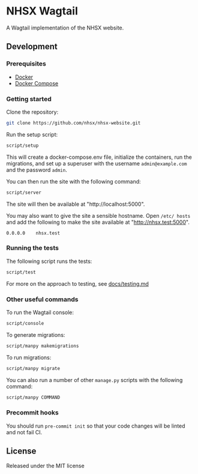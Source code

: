 # NHSX Wagtail

A Wagtail implementation of the NHSX website.

## Development

### Prerequisites

- [Docker](https://www.docker.com/get-started)
- [Docker Compose](https://docs.docker.com/compose/)

### Getting started

Clone the repository:

```bash
git clone https://github.com/nhsx/nhsx-website.git
```

Run the setup script:

```bash
script/setup
```

This will create a docker-compose.env file, initialize the
containers, run the migrations, and set up a superuser with the
username `admin@example.com` and the password `admin`.

You can then run the site with the following command:

```bash
script/server
```

The site will then be available at "http://localhost:5000".

You may also want to give the site a sensible hostname. Open `/etc/
hosts` and add the following to make the site available at
"http://nhsx.test:5000".

```text
0.0.0.0    nhsx.test
```

### Running the tests

The following script runs the tests:

```bash
script/test
```

For more on the approach to testing, see [docs/testing.md](https://github.com/nhsx/nhsx-website/blob/dev/docs/testing.md)

### Other useful commands

To run the Wagtail console:

```bash
script/console
```

To generate migrations:

```bash
script/manpy makemigrations
```

To run migrations:

```bash
script/manpy migrate
```

You can also run a number of other `manage.py` scripts with
the following command:

```bash
script/manpy COMMAND
```

### Precommit hooks

You should run `pre-commit init` so that your code changes will be linted and not fail CI.


## License

Released under the MIT license
